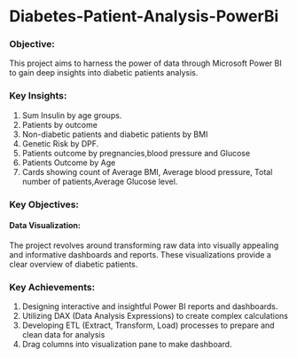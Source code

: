 # Diabetes-Patient-Analysis-PowerBi
### Objective:
This project aims to harness the power of data through
Microsoft Power BI to gain deep insights into diabetic patients analysis.
### Key Insights:
1) Sum Insulin by age groups.
2) Patients by outcome
3) Non-diabetic patients and diabetic patients by BMI
4) Genetic Risk by DPF.
5) Patients outcome by pregnancies,blood pressure and Glucose
6) Patients Outcome by Age
7) Cards showing count of  Average BMI, Average blood
pressure, Total number of patients,Average Glucose level.
### Key Objectives:
#### Data Visualization: 
The project revolves around
transforming raw data into visually appealing and
informative dashboards and reports. These visualizations
provide a clear overview of diabetic patients.
### Key Achievements:
1) Designing interactive and insightful Power BI reports and
dashboards.
2) Utilizing DAX (Data Analysis Expressions) to create
complex calculations
3) Developing ETL (Extract, Transform, Load) processes to
prepare and clean data for analysis
4) Drag columns into visualization pane to make dashboard.
